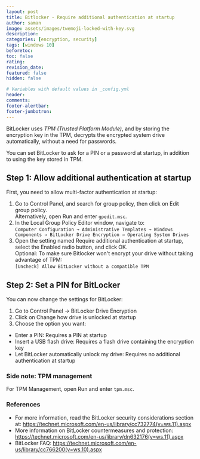 ```yaml
---
layout: post
title: Bitlocker - Require additional authentication at startup
author: saman
image: assets/images/twemoji-locked-with-key.svg
description: 
categories: [encryption, security]
tags: [windows 10]
beforetoc: 
toc: false
rating: 
revision_date: 
featured: false
hidden: false

# Variables with default values in _config.yml
header: 
comments: 
footer-alertbar: 
footer-jumbotron: 
---
```

BitLocker uses *TPM (Trusted Platform Module)*, and by storing the encryption key in the TPM, decrypts the encrypted system drive automatically, without a need for passwords.

You can set BitLocker to ask for a PIN or a password at startup, in addition to using the key stored in TPM.

## Step 1: Allow additional authentication at startup
First, you need to allow multi-factor authentication at startup:

1. Go to Control Panel, and search for group policy, then click on Edit group policy.  
Alternatively, open Run and enter `gpedit.msc`.
1. In the Local Group Policy Editor window, navigate to:  
`Computer Configuration → Administrative Templates → Windows Components → BitLocker Drive Encryption → Operating System Drives`
1. Open the setting named Require additional authentication at startup, select the Enabled radio button, and click OK.  
Optional: To make sure Bitlocker won't encrypt your drive without taking advantage of TPM:  
`[Uncheck] Allow BitLocker without a compatible TPM`

## Step 2: Set a PIN for BitLocker
You can now change the settings for BitLocker:

1. Go to Control Panel → BitLocker Drive Encryption
1. Click on Change how drive is unlocked at startup
1. Choose the option you want:
- Enter a PIN: Requires a PIN at startup
- Insert a USB flash drive: Requires a flash drive containing the encryption key
- Let BitLocker automatically unlock my drive: Requires no additional authentication at startup

### Side note: TPM management
For TPM Management, open Run and enter `tpm.msc`.

### References
- For more information, read the BitLocker security considerations section at: <https://technet.microsoft.com/en-us/library/cc732774(v=ws.11).aspx>
- More information on BitLocker countermeasures and protection: <https://technet.microsoft.com/en-us/library/dn632176(v=ws.11).aspx>
- BitLocker FAQ: <https://technet.microsoft.com/en-us/library/cc766200(v=ws.10).aspx>
